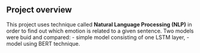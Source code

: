 ## Project overview

This project uses technique called **Natural Language Processing (NLP)** in order to find out which emotion is related to a given sentence. Two models were buid and compared:
    - simple model consisting of one LSTM layer,
    - model using BERT technique.
